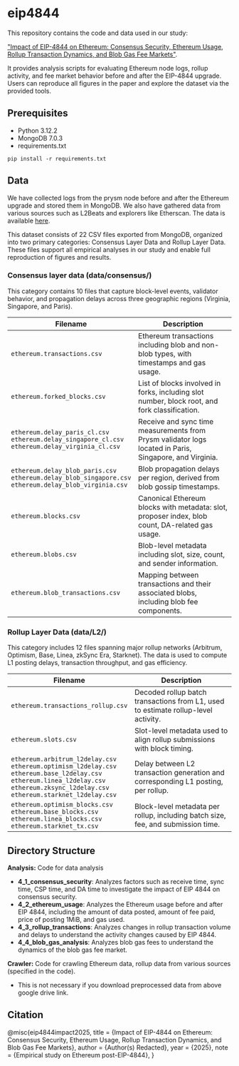 # eip4844
This repository contains the code and data used in our study:

["Impact of EIP-4844 on Ethereum: Consensus Security, Ethereum Usage, Rollup Transaction Dynamics, and Blob Gas Fee Markets"](https://arxiv.org/abs/2405.03183). 

It provides analysis scripts for evaluating Ethereum node logs, rollup activity, and fee market behavior before and after the EIP-4844 upgrade. Users can reproduce all figures in the paper and explore the dataset via the provided tools.

## Prerequisites
- Python 3.12.2
- MongoDB 7.0.3
- requirements.txt

```
pip install -r requirements.txt
```

## Data
We have collected logs from the prysm node before and after the Ethereum upgrade and stored them in MongoDB. We also have gathered data from various sources such as L2Beats and explorers like Etherscan. The data is available [here](https://drive.google.com/drive/folders/1xwOJiaISzptNMoAefusgmaUtD4rl1dr_?usp=sharing).

This dataset consists of 22 CSV files exported from MongoDB, organized into two primary categories: Consensus Layer Data and Rollup Layer Data. These files support all empirical analyses in our study and enable full reproduction of figures and results.

### Consensus layer data (data/consensus/)
This category contains 10 files that capture block-level events, validator behavior, and propagation delays across three geographic regions (Virginia, Singapore, and Paris).

| Filename                                                                                                     | Description                                                                                             |
| ------------------------------------------------------------------------------------------------------------ | ------------------------------------------------------------------------------------------------------- |
| `ethereum.transactions.csv`                                                                                  | Ethereum transactions including blob and non-blob types, with timestamps and gas usage.             |
| `ethereum.forked_blocks.csv`                                                                                 | List of blocks involved in forks, including slot number, block root, and fork classification.           |
| `ethereum.delay_paris_cl.csv`<br>`ethereum.delay_singapore_cl.csv`<br>`ethereum.delay_virginia_cl.csv`       | Receive and sync time measurements from Prysm validator logs located in Paris, Singapore, and Virginia. |
| `ethereum.delay_blob_paris.csv`<br>`ethereum.delay_blob_singapore.csv`<br>`ethereum.delay_blob_virginia.csv` | Blob propagation delays per region, derived from blob gossip timestamps.                                |
| `ethereum.blocks.csv`                                                                                        | Canonical Ethereum blocks with metadata: slot, proposer index, blob count, DA-related gas usage.        |
| `ethereum.blobs.csv`                                                                                         | Blob-level metadata including slot, size, count, and sender information.                                |
| `ethereum.blob_transactions.csv`                                                                             | Mapping between transactions and their associated blobs, including blob fee components.                 |


### Rollup Layer Data (data/L2/)
This category includes 12 files spanning major rollup networks (Arbitrum, Optimism, Base, Linea, zkSync Era, Starknet). The data is used to compute L1 posting delays, transaction throughput, and gas efficiency.

| Filename                                                                                                                                                                                              | Description                                                                        |
| ----------------------------------------------------------------------------------------------------------------------------------------------------------------------------------------------------- | ---------------------------------------------------------------------------------- |
| `ethereum.transactions_rollup.csv`                                                                                                                                                                    | Decoded rollup batch transactions from L1, used to estimate rollup-level activity. |
| `ethereum.slots.csv`                                                                                                                                                                                  | Slot-level metadata used to align rollup submissions with block timing.            |
| `ethereum.arbitrum_l2delay.csv`<br>`ethereum.optimism_l2delay.csv`<br>`ethereum.base_l2delay.csv`<br>`ethereum.linea_l2delay.csv`<br>`ethereum.zksync_l2delay.csv`<br>`ethereum.starknet_l2delay.csv` | Delay between L2 transaction generation and corresponding L1 posting, per rollup.  |
| `ethereum.optimism_blocks.csv`<br>`ethereum.base_blocks.csv`<br>`ethereum.linea_blocks.csv`<br>`ethereum.starknet_tx.csv`                                                                             | Block-level metadata per rollup, including batch size, fee, and submission time.   |


## Directory Structure

**Analysis:** Code for data analysis

- **4_1_consensus_security**: Analyzes factors such as receive time, sync time, CSP time, and DA time to investigate the impact of EIP 4844 on consensus security.
- **4_2_ethereum_usage**: Analyzes the Ethereum usage before and after EIP 4844, including the amount of data posted, amount of fee paid, price of posting 1MiB, and gas used.
- **4_3_rollup_transactions**: Analyzes changes in rollup transaction volume and delays to understand the activity changes caused by EIP 4844.
- **4_4_blob_gas_analysis**: Analyzes blob gas fees to understand the dynamics of the blob gas fee market.

**Crawler:** Code for crawling Ethereum data, rollup data from various sources (specified in the code).

- This is not necessary if you download preprocessed data from above google drive link.

## Citation

@misc{eip4844impact2025,
  title = {Impact of EIP-4844 on Ethereum: Consensus Security, Ethereum Usage, Rollup Transaction Dynamics, and Blob Gas Fee Markets},
  author = {Author(s) Redacted},
  year = {2025},
  note = {Empirical study on Ethereum post-EIP-4844},
}
